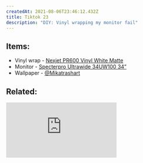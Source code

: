 ```yaml
---
createdAt: 2021-08-06T23:46:12.432Z
title: Tiktok 23
description: "DIY: Vinyl wrapping my monitor fail"
---
```

## Items:

* Vinyl wrap - [Nexjet PR600 Vinyl White Matte](https://shopee.ph/product/8449692/5069159026?smtt=0.89058394-1627975709.9)
* Monitor - [Specterpro Ultrawide 34UW100 34”](https://shopee.ph/product/77398075/3701157787?smtt=0.89058394-1628293799.5)
* Wallpaper - [@Mikatrashart](https://twitter.com/mikatrashart/status/1414951373947428869?s=09)

## Related:

<iframe src="https://www.youtube.com/embed/IYP4l9MsQpc" title="YouTube video player" frameborder="0" allow="accelerometer; autoplay; clipboard-write; encrypted-media; gyroscope; picture-in-picture" allowfullscreen></iframe>